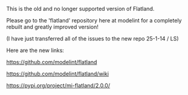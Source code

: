 This is the old and no longer supported version of Flatland.

Please go to the 'flatland' repository here at modelint for a completely rebuilt and greatly improved version!

(I have just transferred all of the issues to the new repo 25-1-14 / LS)

Here are the new links:

https://github.com/modelint/flatland

https://github.com/modelint/flatland/wiki

https://pypi.org/project/mi-flatland/2.0.0/
